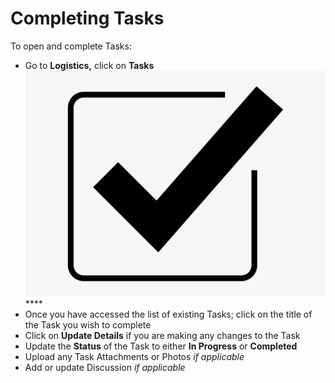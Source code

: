 # Completing Tasks

To open and complete Tasks:

* Go to **Logistics,** click on **Tasks** <img src="../../.gitbook/assets/Tasks.png" alt="" data-size="line"> ****&#x20;
* Once you have accessed the list of existing Tasks; click on the title of the Task you wish to complete
* Click on **Update Details** if you are making any changes to the Task
* Update the **Status** of the Task to either **In Progress** or **Completed**
* Upload any Task Attachments or Photos _if applicable_
* Add or update Discussion _if applicable_

